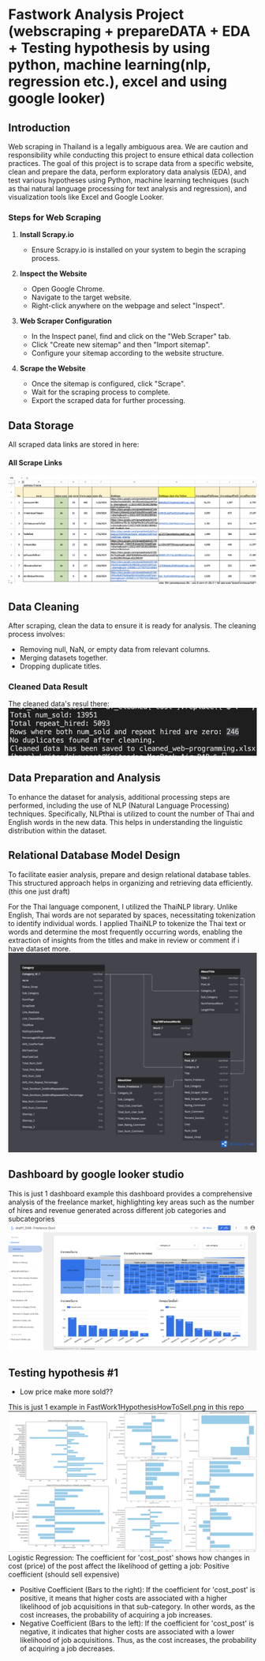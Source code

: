 # Fastwork Analysis Project (webscraping + prepareDATA + EDA + Testing hypothesis by using python, machine learning(nlp, regression etc.), excel and using google looker)

## Introduction
Web scraping in Thailand is a legally ambiguous area. We are caution and responsibility while conducting this project to ensure ethical data collection practices. The goal of this project is to scrape data from a specific website, clean and prepare the data, perform exploratory data analysis (EDA), and test various hypotheses using Python, machine learning techniques (such as thai natural language processing for text analysis and regression), and visualization tools like Excel and Google Looker.

### Steps for Web Scraping

1. **Install Scrapy.io**
   - Ensure Scrapy.io is installed on your system to begin the scraping process.

2. **Inspect the Website**
   - Open Google Chrome.
   - Navigate to the target website.
   - Right-click anywhere on the webpage and select "Inspect".

3. **Web Scraper Configuration**
   - In the Inspect panel, find and click on the "Web Scraper" tab.
   - Click "Create new sitemap" and then "Import sitemap".
   - Configure your sitemap according to the website structure.

4. **Scrape the Website**
   - Once the sitemap is configured, click "Scrape".
   - Wait for the scraping process to complete.
   - Export the scraped data for further processing.

## Data Storage
All scraped data links are stored in here:
#### All Scrape Links
![Customer Overview](webscraping+prepareProject/pic/allScrapProject.png)

## Data Cleaning

After scraping, clean the data to ensure it is ready for analysis. The cleaning process involves:
- Removing null, NaN, or empty data from relevant columns.
- Merging datasets together.
- Dropping duplicate titles.

### Cleaned Data Result
The cleaned data's resul there:
![Customer Overview](webscraping+prepareProject/pic/cleanResult.png)

## Data Preparation and Analysis

To enhance the dataset for analysis, additional processing steps are performed, including the use of NLP (Natural Language Processing) techniques. Specifically, NLPthai is utilized to count the number of Thai and English words in the new data. This helps in understanding the linguistic distribution within the dataset.

## Relational Database Model Design 
To facilitate easier analysis, prepare and design relational database tables. This structured approach helps in organizing and retrieving data efficiently. (this one just draft)

For the Thai language component, I utilized the ThaiNLP library. Unlike English, Thai words are not separated by spaces, necessitating tokenization to identify individual words. I applied ThaiNLP to tokenize the Thai text or words and determine the most frequently occurring words, enabling the extraction of insights from the titles and make in review or comment if i have dataset more.
![Database](webscraping+prepareProject/pic/DatBaseRationalDesign.png)


## Dashboard by google looker studio
This is just 1 dashboard example 
 this dashboard provides a comprehensive analysis of the freelance market, highlighting key areas such as the number of hires and revenue generated across different job categories and subcategories
![image](123.png)

## Testing hypothesis #1
- Low price make more sold??

This is just 1 example in FastWork1HypothesisHowToSell.png in this repo
![Customer Overview](webscraping+prepareProject/pic/1.png)
Logistic Regression: The coefficient for 'cost_post' shows how changes in cost (price) of the post affect the likelihood of getting a job: Positive coefficient (should sell expensive)
- Positive Coefficient (Bars to the right): If the coefficient for 'cost_post' is positive, it means that higher costs are associated with a higher likelihood of job acquisitions in that sub-category. In other words, as the cost increases, the probability of acquiring a job increases.
- Negative Coefficient (Bars to the left): If the coefficient for 'cost_post' is negative, it indicates that higher costs are associated with a lower likelihood of job acquisitions. Thus, as the cost increases, the probability of acquiring a job decreases.

